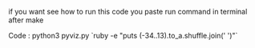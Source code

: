 <p>if you want see how to run this code you paste run command in terminal after make</p>
<p> Code : python3 pyviz.py `ruby -e "puts (-34..13).to_a.shuffle.join(' ')"` </p>